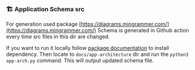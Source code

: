 ### 🏗 Application Schema src

For generation used package [https://diagrams.mingrammer.com/](https://diagrams.mingrammer.com/)
Schema is generated in Github action every time src files in this dir are changed.

If you want to run it locally follow [package documentation](https://diagrams.mingrammer.com/docs/getting-started/installation) to install dependency.
Then locate to `docs/app-architecture` dir and run the `python3 app-arch.py` command. This will output updated schema file.
